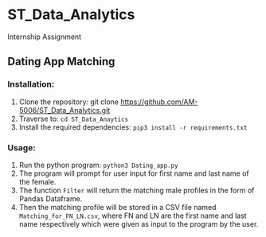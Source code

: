 # ST_Data_Analytics
Internship Assignment

## Dating App Matching

### Installation:
1. Clone the repository:  git clone https://github.com/AM-5006/ST_Data_Analytics.git <br>
2. Traverse to: ```cd ST_Data_Anaytics```<br>
3. Install the required dependencies: ```pip3 install -r requirements.txt```

### Usage:
1. Run the python program: ```python3 Dating_app.py```
2. The program will prompt for user input for first name and last name of the female.
3. The function ```Filter``` will return the matching male profiles in the form of Pandas Dataframe.
4. Then the matching profile will be stored in a CSV file named ```Matching_for_FN_LN.csv```, where FN and LN are the first name and last name respectively which were given as input to the program by the user.
